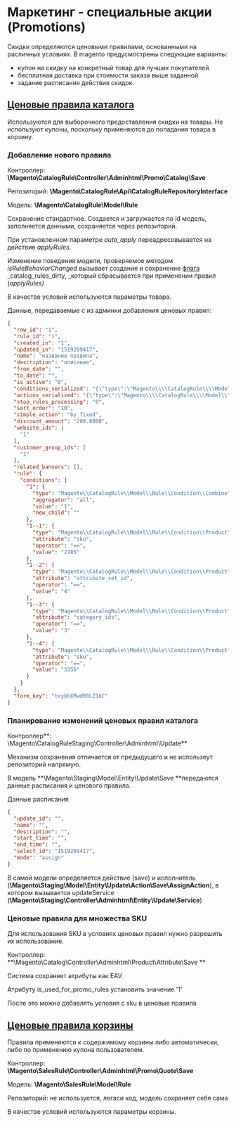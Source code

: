 # Маркетинг - специальные акции \(Promotions\)

Скидки определяются ценовыми правилами, основанными на расличных условиях. В magento предусмострены следующие варианты:

* купон на скидку на конкретный товар для лучших покупателей
* бесплатная доставка при стоимости заказа выше заданной
* задание расписания действия скидок

## [Ценовые правила каталога](http://docs.magento.com/m2/ee/user_guide/marketing/price-rules-catalog.html)

Используются для выборочного предоставления скидки на товары. Не используют купоны, поскольку применяются до попадания товара в корзину.

### Добавление нового правила

Контроллер:  **\Magento\CatalogRule\Controller\Adminhtml\Promo\Catalog\Save**

Репозиторий: **\Magento\CatalogRule\Api\CatalogRuleRepositoryInterface**

Модель: **\Magento\CatalogRule\Model\Rule**

Сохранение стандартное. Создается и загружается по id модель, заполняется данными, сохраняется через репозиторий.

При установленном параметре _auto\_apply_ переадресовывается на действие _applyRules._

Изменение поведения модели, проверяемое методом _isRuleBehaviorChanged_ вызывает создание и сохранение [флага](/magento/architecture/flagi-modelei.md) _catalog\_rules\_dirty, _который сбрасывается при применении правил \(_applyRules\)_

В качестве условий используются параметры товара.

Данные, передаваемые с из админки добавления ценовых правил:

```json
{
  "row_id": "1",
  "rule_id": "1",
  "created_in": "1",
  "updated_in": "1519209417",
  "name": "название правила",
  "description": "описание",
  "from_date": "",
  "to_date": "",
  "is_active": "0",
  "conditions_serialized": "{\"type\":\"Magento\\\\CatalogRule\\\\Model\\\\Rule\\\\Condition\\\\Combine\",\"attribute\":null,\"operator\":null,\"value\":\"1\",\"is_value_processed\":null,\"aggregator\":\"all\",\"conditions\":[{\"type\":\"Magento\\\\CatalogRule\\\\Model\\\\Rule\\\\Condition\\\\Product\",\"attribute\":\"sku\",\"operator\":\"==\",\"value\":\"2785\",\"is_value_processed\":false},{\"type\":\"Magento\\\\CatalogRule\\\\Model\\\\Rule\\\\Condition\\\\Product\",\"attribute\":\"attribute_set_id\",\"operator\":\"==\",\"value\":\"4\",\"is_value_processed\":false},{\"type\":\"Magento\\\\CatalogRule\\\\Model\\\\Rule\\\\Condition\\\\Product\",\"attribute\":\"category_ids\",\"operator\":\"==\",\"value\":\"3\",\"is_value_processed\":false},{\"type\":\"Magento\\\\CatalogRule\\\\Model\\\\Rule\\\\Condition\\\\Product\",\"attribute\":\"sku\",\"operator\":\"==\",\"value\":\"3356\",\"is_value_processed\":false}]}",
  "actions_serialized": "{\"type\":\"Magento\\\\CatalogRule\\\\Model\\\\Rule\\\\Action\\\\Collection\",\"attribute\":null,\"operator\":\"=\",\"value\":null}",
  "stop_rules_processing": "0",
  "sort_order": "10",
  "simple_action": "by_fixed",
  "discount_amount": "200.0000",
  "website_ids": [
    "1"
  ],
  "customer_group_ids": [
    "1"
  ],
  "related_banners": [],
  "rule": {
    "conditions": {
      "1": {
        "type": "Magento\\CatalogRule\\Model\\Rule\\Condition\\Combine",
        "aggregator": "all",
        "value": "1",
        "new_child": ""
      },
      "1--1": {
        "type": "Magento\\CatalogRule\\Model\\Rule\\Condition\\Product",
        "attribute": "sku",
        "operator": "==",
        "value": "2785"
      },
      "1--2": {
        "type": "Magento\\CatalogRule\\Model\\Rule\\Condition\\Product",
        "attribute": "attribute_set_id",
        "operator": "==",
        "value": "4"
      },
      "1--3": {
        "type": "Magento\\CatalogRule\\Model\\Rule\\Condition\\Product",
        "attribute": "category_ids",
        "operator": "==",
        "value": "3"
      },
      "1--4": {
        "type": "Magento\\CatalogRule\\Model\\Rule\\Condition\\Product",
        "attribute": "sku",
        "operator": "==",
        "value": "3356"
      }
    }
  },
  "form_key": "teybhXRwdR0LZ1bC"
}
```

### Планирование изменений ценовых правил каталога

Контроллер**:  \Magento\CatalogRuleStaging\Controller\Adminhtml\Update**

Механизм сохранения отличается от предыдущего и не использеут репозиторий напрямую.

В модель **\Magento\Staging\Model\Entity\Update\Save **передаются данные расписания и ценового правила.

Данные расписания

```json
{
  "update_id": "",
  "name": "",
  "description": "",
  "start_time": "",
  "end_time": "",
  "select_id": "1519209417",
  "mode": "assign"
}
```

В самой модели определяется действие \(save\) и исполнитель \(**\Magento\Staging\Model\Entity\Update\Action\Save\AssignAction**\), в котором вызывается updateService \(**\Magento\Staging\Controller\Adminhtml\Entity\Update\Service**\)

### Ценовые правила для множества SKU

Для использования SKU в условиях ценовых правил нужно разрешить их использование.

Контроллер:  **\Magento\Catalog\Controller\Adminhtml\Product\Attribute\Save **

Система сохраняет атрибуты как EAV.

Атрибуту is\_used\_for\_promo\_rules установить значение '1'

После это можно добавлять условия с sku в ценовые правила

## [Ценовые  правила корзины](http://docs.magento.com/m2/ee/user_guide/marketing/price-rules-cart.html)

Правила применяются  к содержимому корзины либо автоматически, либо по применению купона пользователем.

Контроллер:  **\Magento\SalesRule\Controller\Adminhtml\Promo\Quote\Save**

Модель:  **\Magento\SalesRule\Model\Rule**

Репозиторий: не используется, легаси код, модель сохраняет себя сама

В качестве условий используются параметры корзины.

